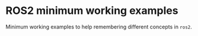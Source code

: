 # ROS2 minimum working examples
Minimum working examples to help remembering different concepts in `ros2`.
